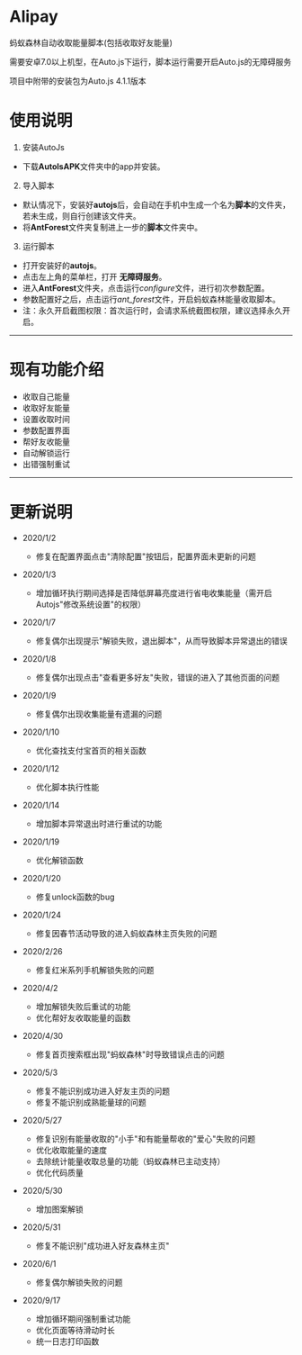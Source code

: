 # Alipay
蚂蚁森林自动收取能量脚本(包括收取好友能量)

需要安卓7.0以上机型，在Auto.js下运行，脚本运行需要开启Auto.js的无障碍服务

项目中附带的安装包为Auto.js 4.1.1版本
# 使用说明
1. 安装AutoJs
- 下载**AutolsAPK**文件夹中的app并安装。
2. 导入脚本
- 默认情况下，安装好**autojs**后，会自动在手机中生成一个名为**脚本**的文件夹，若未生成，则自行创建该文件夹。
- 将**AntForest**文件夹复制进上一步的**脚本**文件夹中。
3. 运行脚本
- 打开安装好的**autojs**。
- 点击左上角的菜单栏，打开 **无障碍服务**。
- 进入**AntForest**文件夹，点击运行*configure*文件，进行初次参数配置。
- 参数配置好之后，点击运行*ant_forest*文件，开启蚂蚁森林能量收取脚本。
- 注：永久开启截图权限：首次运行时，会请求系统截图权限，建议选择永久开启。
---
# 现有功能介绍
- 收取自己能量
- 收取好友能量
- 设置收取时间
- 参数配置界面
- 帮好友收能量
- 自动解锁运行
- 出错强制重试
---
# 更新说明
- 2020/1/2 
    - 修复在配置界面点击"清除配置"按钮后，配置界面未更新的问题

- 2020/1/3
    - 增加循环执行期间选择是否降低屏幕亮度进行省电收集能量（需开启Autojs"修改系统设置"的权限）

- 2020/1/7
    - 修复偶尔出现提示"解锁失败，退出脚本"，从而导致脚本异常退出的错误

- 2020/1/8
    - 修复偶尔出现点击"查看更多好友"失败，错误的进入了其他页面的问题

- 2020/1/9
    - 修复偶尔出现收集能量有遗漏的问题

- 2020/1/10
    - 优化查找支付宝首页的相关函数

- 2020/1/12
    - 优化脚本执行性能

- 2020/1/14
    - 增加脚本异常退出时进行重试的功能

- 2020/1/19
    - 优化解锁函数
    
- 2020/1/20
    - 修复unlock函数的bug

- 2020/1/24
    - 修复因春节活动导致的进入蚂蚁森林主页失败的问题

- 2020/2/26
    - 修复红米系列手机解锁失败的问题

- 2020/4/2
    - 增加解锁失败后重试的功能
    - 优化帮好友收取能量的函数

- 2020/4/30
    - 修复首页搜索框出现"蚂蚁森林"时导致错误点击的问题

- 2020/5/3
    - 修复不能识别成功进入好友主页的问题
    - 修复不能识别成熟能量球的问题

- 2020/5/27
    - 修复识别有能量收取的"小手"和有能量帮收的"爱心"失败的问题
    - 优化收取能量的速度
    - 去除统计能量收取总量的功能（蚂蚁森林已主动支持）
    - 优化代码质量

- 2020/5/30
    - 增加图案解锁

- 2020/5/31
    - 修复不能识别"成功进入好友森林主页"

- 2020/6/1
    - 修复偶尔解锁失败的问题

- 2020/9/17
    - 增加循环期间强制重试功能
    - 优化页面等待滑动时长
    - 统一日志打印函数